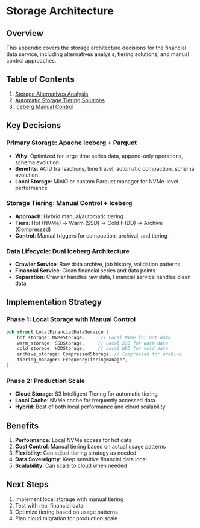 # Storage Architecture

## Overview

This appendix covers the storage architecture decisions for the financial data service, including alternatives analysis, tiering solutions, and manual control approaches.

## Table of Contents

1. [Storage Alternatives Analysis](storage-alternatives-analysis.md)
2. [Automatic Storage Tiering Solutions](automatic-storage-tiering-solutions.md)
3. [Iceberg Manual Control](iceberg-manual-control.md)

## Key Decisions

### **Primary Storage**: Apache Iceberg + Parquet
- **Why**: Optimized for large time series data, append-only operations, schema evolution
- **Benefits**: ACID transactions, time travel, automatic compaction, schema evolution
- **Local Storage**: MinIO or custom Parquet manager for NVMe-level performance

### **Storage Tiering**: Manual Control + Iceberg
- **Approach**: Hybrid manual/automatic tiering
- **Tiers**: Hot (NVMe) → Warm (SSD) → Cold (HDD) → Archive (Compressed)
- **Control**: Manual triggers for compaction, archival, and tiering

### **Data Lifecycle**: Dual Iceberg Architecture
- **Crawler Service**: Raw data archive, job history, validation patterns
- **Financial Service**: Clean financial series and data points
- **Separation**: Crawler handles raw data, Financial service handles clean data

## Implementation Strategy

### **Phase 1**: Local Storage with Manual Control
```rust
pub struct LocalFinancialDataService {
    hot_storage: NVMeStorage,      // Local NVMe for hot data
    warm_storage: SSDStorage,     // Local SSD for warm data  
    cold_storage: HDDStorage,     // Local HDD for cold data
    archive_storage: CompressedStorage, // Compressed for archive
    tiering_manager: FrequencyTieringManager,
}
```

### **Phase 2**: Production Scale
- **Cloud Storage**: S3 Intelligent Tiering for automatic tiering
- **Local Cache**: NVMe cache for frequently accessed data
- **Hybrid**: Best of both local performance and cloud scalability

## Benefits

1. **Performance**: Local NVMe access for hot data
2. **Cost Control**: Manual tiering based on actual usage patterns
3. **Flexibility**: Can adjust tiering strategy as needed
4. **Data Sovereignty**: Keep sensitive financial data local
5. **Scalability**: Can scale to cloud when needed

## Next Steps

1. Implement local storage with manual tiering
2. Test with real financial data
3. Optimize tiering based on usage patterns
4. Plan cloud migration for production scale
